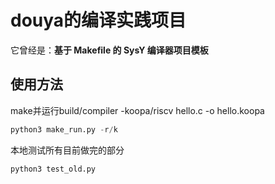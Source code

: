 # douya的编译实践项目

它曾经是：**基于 Makefile 的 SysY 编译器项目模板**

## 使用方法

make并运行build/compiler -koopa/riscv hello.c -o hello.koopa
```python
python3 make_run.py -r/k
```

本地测试所有目前做完的部分
```python
python3 test_old.py
```